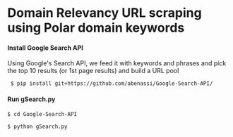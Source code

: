 # Domain Relevancy URL scraping using Polar domain keywords 

#### Install Google Search API
Using Google's Search API, we feed it with keywords and phrases and pick the top 10 results (or 1st page results) and build a URL pool

``` $ pip install git+https://github.com/abenassi/Google-Search-API/```

#### Run gSearch.py

```
$ cd Google-Search-API

$ python gSearch.py
```
